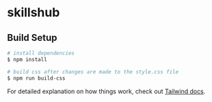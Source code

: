 # skillshub

## Build Setup

```bash
# install dependencies
$ npm install

# build css after changes are made to the style.css file
$ npm run build-css
```
For detailed explanation on how things work, check out [Tailwind docs](https://tailwindcss.com/docs/installation).
